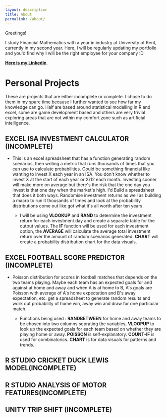 ```yaml
---
layout: description
title: About
permalink: /about/
---
```


Greetings!

I study Financial Mathematics with a year in industry at University of Kent, currently in my second year. Here, I will be regularly updating my portfolio and you'd find why I will be the right employee for your company :D

[**Here is my Linkedin**](https://www.linkedin.com/in/david-zhu-1868b11b7/).



# Personal Projects

These are projects that are either incomplete or complete. I chose to do them in my spare time because I further wanted to see how far my knowledge can go. Half are based around statistical modelling in R and excel, some are game development based and others are very trivial exploring areas that are not within my comfort zone such as artificial intelligence. 

## EXCEL ISA INVESTMENT CALCULATOR (INCOMPLETE)

* This is an excel spreadsheet that has a function generating random scenarios, then writing a metric that runs thousands of times that you can use to calculate probabilities. Could be something financial like wanting to invest X each year in an ISA. You don't know whether to invest X at the start of each year or X/12 each month. Investing sooner will make more on average but there's the risk that the one day you invest is that one day when the market's high. I'd Build a spreadsheet that does it both ways. Randomise investment returns as well as building a macro to run it thousands of times and look at the probability distributions come out like got what it's all worth after ten years.

    * I will be using **VLOOKUP** and **RAND** to determine the investment return for each investment day and create a separate table for the output values. The **IF** function will be used for each investment option, the **AVERAGE** will calculate the average total investment return over the amount of random scenarios generated. **CHART** will create a probability distribution chart for the data visuals. 


## EXCEL FOOTBALL SCORE PREDICTOR (INCOMPLETE)

* Poisson distribution for scores in football matches that depends on the two teams playing. Maybe each team has an expected goals for and against at home and away and when A is at home to B, A's goals are Poisson with average of A's home expectation and B's away expectation, etc. get a spreadsheet to generate random results and work out probability of home win, away win and draw for one particular match.

    * Functions being used : **RANDBETWEEN** for home and away teams to be chosen into two columns seprating the variables, **VLOOPUP** to look up the expected goals for each team based on whether they are playing home or away. **POISSON** is self-explanatory. **COUNT-IF** is used for combinatorics. **CHART** is for data visuals for patterns and trends. 

## R STUDIO CRICKET DUCK LEWIS MODEL(INCOMPLETE) 

## R STUDIO ANALYSIS OF MOTOR FEATURES(INCOMPLETE)

## UNITY TRIP SHIFT (INCOMPLETE)
